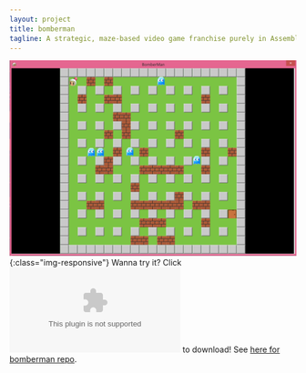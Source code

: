 ```yaml
---
layout: project
title: bomberman
tagline: A strategic, maze-based video game franchise purely in Assembly.
---
```

![bomberman snippet](../public/images/bomberman.PNG){:class="img-responsive"}
Wanna try it? Click ![here](../public/downloads/bomberman_simple.exe) to download!
See [here for bomberman repo](https://github.com/luofei11/Bomberman/tree/master/bomber/project).
